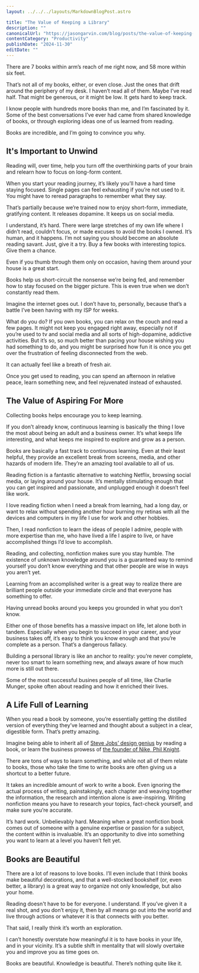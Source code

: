 ```yaml
---
layout: ../../../layouts/MarkdownBlogPost.astro

title: "The Value of Keeping a Library"
description: ""
canonicalUrl: "https://jasongarvin.com/blog/posts/the-value-of-keeping-a-library"
contentCategory: "Productivity"
publishDate: "2024-11-30"
editDate: ""
---
```


There are 7 books within arm’s reach of me right now, and 58 more within six feet.

That’s not all of my books, either, or even close. Just the ones that drift around the periphery of my desk. I haven’t read all of them. Maybe I’ve read half. That might be generous, or it might be low. It gets hard to keep track.

I know people with hundreds more books than me, and I’m fascinated by it. Some of the best conversations I’ve ever had came from shared knowledge of books, or through exploring ideas one of us learned from reading.

Books are incredible, and I’m going to convince you why.

## It's Important to Unwind

Reading will, over time, help you turn off the overthinking parts of your brain and relearn how to focus on long-form content.

When you start your reading journey, it’s likely you’ll have a hard time staying focused. Single pages can feel exhausting if you’re not used to it. You might have to reread paragraphs to remember what they say.

That’s partially because we’re trained now to enjoy short-form, immediate, gratifying content. It releases dopamine. It keeps us on social media.

I understand, it’s hard. There were large stretches of my own life where I didn’t read, couldn’t focus, or made excuses to avoid the books I owned. It’s human, and it happens. I’m not saying you should become an absolute reading savant. Just, give it a try. Buy a few books with interesting topics. Give them a chance.

Even if you thumb through them only on occasion, having them around your house is a great start.

Books help us short-circuit the nonsense we’re being fed, and remember how to stay focused on the bigger picture. This is even true when we don’t constantly read them.

Imagine the internet goes out. I don’t have to, personally, because that’s a battle I’ve been having with my ISP for weeks.

What do you do? If you own books, you can relax on the couch and read a few pages. It might not keep you engaged right away, especially not if you’re used to tv and social media and all sorts of high-dopamine, addictive activities. But it’s so, so much better than pacing your house wishing you had something to do, and you might be surprised how fun it is once you get over the frustration of feeling disconnected from the web.

It can actually feel like a breath of fresh air.

Once you get used to reading, you can spend an afternoon in relative peace, learn something new, and feel rejuvenated instead of exhausted.

## The Value of Aspiring For More

Collecting books helps encourage you to keep learning.

If you don’t already know, continuous learning is basically the thing I love the most about being an adult and a business owner. It’s what keeps life interesting, and what keeps me inspired to explore and grow as a person.

Books are basically a fast track to continuous learning. Even at their least helpful, they provide an excellent break from screens, media, and other hazards of modern life. They’re an amazing tool available to all of us.

Reading fiction is a fantastic alternative to watching Netflix, browsing social media, or laying around your house. It’s mentally stimulating enough that you can get inspired and passionate, and unplugged enough it doesn’t feel like work.

I love reading fiction when I need a break from learning, had a long day, or want to relax without spending another hour burning my retinas with all the devices and computers in my life I use for work and other hobbies.

Then, I read nonfiction to learn the ideas of people I admire, people with more expertise than me, who have lived a life I aspire to live, or have accomplished things I’d love to accomplish.

Reading, and collecting, nonfiction makes sure you stay humble. The existence of unknown knowledge around you is a guaranteed way to remind yourself you don’t know everything and that other people are wise in ways you aren’t yet.

Learning from an accomplished writer is a great way to realize there are brilliant people outside your immediate circle and that everyone has something to offer.

Having unread books around you keeps you grounded in what you don’t know.

Either one of those benefits has a massive impact on life, let alone both in tandem. Especially when you begin to succeed in your career, and your business takes off, it’s easy to think you know enough and that you’re complete as a person. That’s a dangerous fallacy.

Building a personal library is like an anchor to reality: you’re never complete, never too smart to learn something new, and always aware of how much more is still out there.

Some of the most successful busines people of all time, like Charlie Munger, spoke often about reading and how it enriched their lives.

## A Life Full of Learning

When you read a book by someone, you’re essentially getting the distilled version of everything they’ve learned and thought about a subject in a clear, digestible form. That’s pretty amazing.

Imagine being able to inherit all of [Steve Jobs’ design genius](https://www.goodreads.com/book/show/11084145-steve-jobs) by reading a book, or learn the business prowess of [the founder of Nike, Phil Knight](https://www.goodreads.com/book/show/27220736-shoe-dog).

There are tons of ways to learn something, and while not all of them relate to books, those who take the time to write books are often giving us a shortcut to a better future.

It takes an incredible amount of work to write a book. Even ignoring the actual process of writing, painstakingly, each chapter and weaving together the information, the research and intention alone is awe-inspiring. Writing nonfiction means you have to research your topics, fact-check yourself, and make sure you’re accurate.

It’s hard work. Unbelievably hard. Meaning when a great nonfiction book comes out of someone with a genuine expertise or passion for a subject, the content within is invaluable. It’s an opportunity to dive into something you want to learn at a level you haven’t felt yet.

## Books are Beautiful

There are a lot of reasons to love books. I’ll even include that I think books make beautiful decorations, and that a well-stocked bookshelf (or, even better, a library) is a great way to organize not only knowledge, but also your home.

Reading doesn't have to be for everyone. I understand. If you’ve given it a real shot, and you don’t enjoy it, then by all means go out into the world and live through actions or whatever it is that connects with you better.

That said, I really think it’s worth an exploration.

I can’t honestly overstate how meaningful it is to have books in your life, and in your vicinity. It’s a subtle shift in mentality that will slowly overtake you and improve you as time goes on.

Books are beautiful. Knowledge is beautiful. There’s nothing quite like it.
